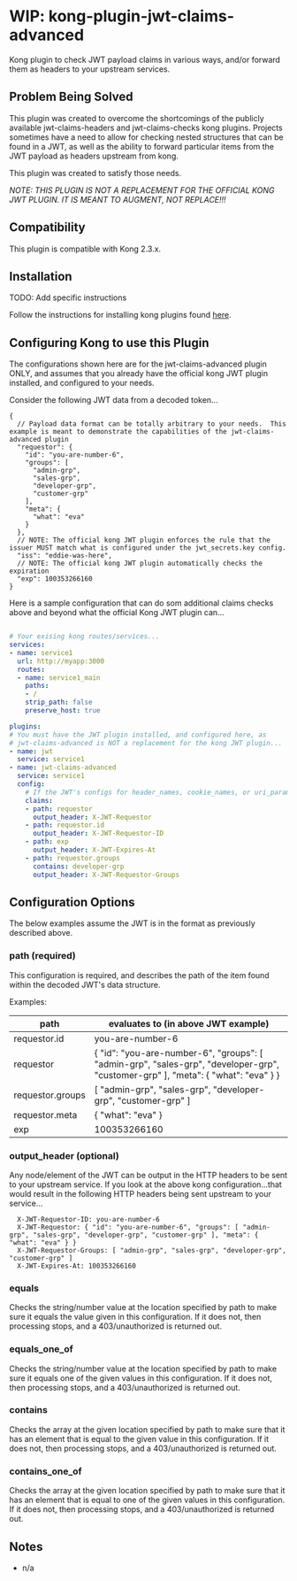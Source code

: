 # WIP: kong-plugin-jwt-claims-advanced

Kong plugin to check JWT payload claims in various ways, and/or forward them as headers to your upstream services.

## Problem Being Solved

This plugin was created to overcome the shortcomings of the publicly available jwt-claims-headers and jwt-claims-checks kong plugins.  Projects sometimes have a need to allow for checking nested structures that can be found in a JWT, as well as the ability to forward particular items from the JWT payload as headers upstream from kong.

This plugin was created to satisfy those needs.

*NOTE: THIS PLUGIN IS NOT A REPLACEMENT FOR THE OFFICIAL KONG JWT PLUGIN.  IT IS MEANT TO AUGMENT, NOT REPLACE!!!*

## Compatibility

This plugin is compatible with Kong 2.3.x.

## Installation

TODO: Add specific instructions

Follow the instructions for installing kong plugins found [here](https://docs.konghq.com/2.3.x/plugin-development/distribution/).

## Configuring Kong to use this Plugin

The configurations shown here are for the jwt-claims-advanced plugin ONLY, and assumes that you already have the official kong JWT plugin installed, and configured to your needs.

Consider the following JWT data from a decoded token...

``` jsonc
{
  // Payload data format can be totally arbitrary to your needs.  This example is meant to demonstrate the capabilities of the jwt-claims-advanced plugin
  "requestor": {
    "id": "you-are-number-6",
    "groups": [
      "admin-grp",
      "sales-grp",
      "developer-grp",
      "customer-grp"
    ],
    "meta": {
      "what": "eva"
    }
  },
  // NOTE: The official kong JWT plugin enforces the rule that the issuer MUST match what is configured under the jwt_secrets.key config.
  "iss": "eddie-was-here",
  // NOTE: The official kong JWT plugin automatically checks the expiration
  "exp": 100353266160
}

```

Here is a sample configuration that can do som additional claims checks above and beyond what the official Kong JWT plugin can...

```yaml

# Your exising kong routes/services...
services:
- name: service1
  url: http://myapp:3000
  routes:
  - name: service1_main
    paths:
    - /
    strip_path: false
    preserve_host: true

plugins:
# You must have the JWT plugin installed, and configured here, as
# jwt-claims-advanced is NOT a replacement for the kong JWT plugin...
- name: jwt
  service: service1
- name: jwt-claims-advanced
  service: service1
  config:
    # If the JWT's configs for header_names, cookie_names, or uri_param_names are customized above, then this plugin needs to be configured to match, as it finds the JWT in the same way the official JWT plugin does, but cannot access those configs, so we need them duplicated here if customized.
    claims:
    - path: requestor
      output_header: X-JWT-Requestor
    - path: requestor.id
      output_header: X-JWT-Requestor-ID
    - path: exp
      output_header: X-JWT-Expires-At
    - path: requestor.groups
      contains: developer-grp
      output_header: X-JWT-Requestor-Groups

```

## Configuration Options

The below examples assume the JWT is in the format as previously described above.

### path (required)

This configuration is required, and describes the path of the item found within the decoded JWT's data structure.

Examples:

| path             | evaluates to (in above JWT example)  |
|------------------|--------------------------------------|
| requestor.id     | you-are-number-6                     |
| requestor        | { "id": "you-are-number-6", "groups": [ "admin-grp", "sales-grp", "developer-grp", "customer-grp" ], "meta": { "what": "eva" } } |
| requestor.groups | [ "admin-grp", "sales-grp", "developer-grp", "customer-grp" ] |
| requestor.meta   | { "what": "eva" } |
| exp              | 100353266160                         |

### output_header (optional)

Any node/element of the JWT can be output in the HTTP headers to be sent to your upstream service.  If you look at the above kong configuration...that would result in the following HTTP headers being sent upstream to your service...

```
  X-JWT-Requestor-ID: you-are-number-6
  X-JWT-Requestor: { "id": "you-are-number-6", "groups": [ "admin-grp", "sales-grp", "developer-grp", "customer-grp" ], "meta": { "what": "eva" } }
  X-JWT-Requestor-Groups: [ "admin-grp", "sales-grp", "developer-grp", "customer-grp" ]
  X-JWT-Expires-At: 100353266160

```

### equals

Checks the string/number value at the location specified by path to make sure it equals the value given in this configuration.  If it does not, then processing stops, and a 403/unauthorized is returned out.

### equals_one_of

Checks the string/number value at the location specified by path to make sure it equals one of the given values in this configuration.  If it does not, then processing stops, and a 403/unauthorized is returned out.

### contains

Checks the array at the given location specified by path to make sure that it has an element that is equal to the given value in this configuration.  If it does not, then processing stops, and a 403/unauthorized is returned out.

### contains_one_of

Checks the array at the given location specified by path to make sure that it has an element that is equal to one of the given values in this configuration.  If it does not, then processing stops, and a 403/unauthorized is returned out.

## Notes

- n/a

